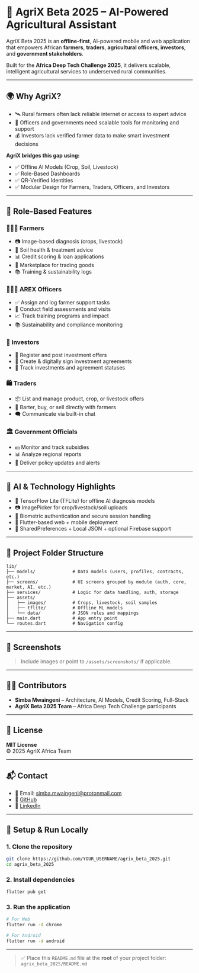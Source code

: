 # 🌱 AgriX Beta 2025 – AI-Powered Agricultural Assistant

AgriX Beta 2025 is an **offline-first**, AI-powered mobile and web application that empowers African **farmers**, **traders**, **agricultural officers**, **investors**, and **government stakeholders**.

Built for the **Africa Deep Tech Challenge 2025**, it delivers scalable, intelligent agricultural services to underserved rural communities.

---

## 🌍 Why AgriX?

- 🛰️ Rural farmers often lack reliable internet or access to expert advice  
- 📱 Officers and governments need scalable tools for monitoring and support  
- 💰 Investors lack verified farmer data to make smart investment decisions  

**AgriX bridges this gap using:**

- ✅ Offline AI Models (Crop, Soil, Livestock)
- ✅ Role-Based Dashboards
- ✅ QR-Verified Identities
- ✅ Modular Design for Farmers, Traders, Officers, and Investors

---

## 👤 Role-Based Features

### 👩🏾‍🌾 Farmers
- 📷 Image-based diagnosis (crops, livestock)
- 🧪 Soil health & treatment advice
- 📊 Credit scoring & loan applications
- 🛒 Marketplace for trading goods
- 📚 Training & sustainability logs

### 🧑🏾‍🌾 AREX Officers
- ✅ Assign and log farmer support tasks
- 🧾 Conduct field assessments and visits
- 📈 Track training programs and impact
- 📚 Sustainability and compliance monitoring

### 💸 Investors
- 📝 Register and post investment offers
- 🤝 Create & digitally sign investment agreements
- 📃 Track investments and agreement statuses

### 🛍️ Traders
- 📦 List and manage product, crop, or livestock offers
- 🔄 Barter, buy, or sell directly with farmers
- 🗨️ Communicate via built-in chat

### 🏛️ Government Officials
- 💵 Monitor and track subsidies
- 📊 Analyze regional reports
- 🔔 Deliver policy updates and alerts

---

## 🤖 AI & Technology Highlights

- 🧠 TensorFlow Lite (TFLite) for offline AI diagnosis models
- 📷 ImagePicker for crop/livestock/soil uploads
- 🔐 Biometric authentication and secure session handling
- 📱 Flutter-based web + mobile deployment
- 💾 SharedPreferences + Local JSON + optional Firebase support

---

## 📁 Project Folder Structure

```
lib/
├── models/              # Data models (users, profiles, contracts, etc.)
├── screens/             # UI screens grouped by module (auth, core, market, AI, etc.)
├── services/            # Logic for data handling, auth, storage
├── assets/
│   ├── images/          # Crops, livestock, soil samples
│   ├── tflite/          # Offline ML models
│   └── data/            # JSON rules and mappings
├── main.dart            # App entry point
└── routes.dart          # Navigation config
```

---

## 🧪 Screenshots

> Include images or point to `/assets/screenshots/` if applicable.

---

## 🧑‍💻 Contributors

- **Simba Mwaingeni** – Architecture, AI Models, Credit Scoring, Full-Stack  
- **AgriX Beta 2025 Team** – Africa Deep Tech Challenge participants

---

## 📄 License

**MIT License**  
© 2025 AgriX Africa Team

---

## 📬 Contact

- 📧 Email: simba.mwaingeni@protonmail.com  
- 🔗 [GitHub](https://github.com/YOUR_USERNAME)  
- 🔗 [LinkedIn](https://linkedin.com/in/YOUR_PROFILE)  

---

## 🔧 Setup & Run Locally

### 1. Clone the repository

```bash
git clone https://github.com/YOUR_USERNAME/agrix_beta_2025.git
cd agrix_beta_2025
```

### 2. Install dependencies

```bash
flutter pub get
```

### 3. Run the application

```bash
# For Web
flutter run -d chrome

# For Android
flutter run -d android
```

---

> ✅ Place this `README.md` file at the **root** of your project folder:  
> `agrix_beta_2025/README.md`
